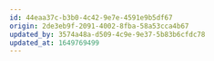 ```yaml
---
id: 44eaa37c-b3b0-4c42-9e7e-4591e9b5df67
origin: 2de3eb9f-2091-4002-8fba-58a53cca4b67
updated_by: 3574a48a-d509-4c9e-9e37-5b83b6cfdc78
updated_at: 1649769499
---
```

